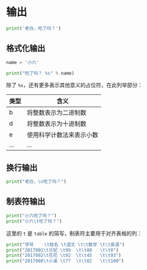 # 输出

<div class="run"></div>

```python
print('老白，吃了吗？')
```

## 格式化输出

<div class="run"></div>

```python
name = '小六'

print("吃了吗？ %s" % name)
```

除了 `%s`，还有更多表示其他意义的占位符，在此列举部分：

| 类型 | 含义                     |
| ---- | ------------------------ |
| b    | 将整数表示为二进制数     |
| d    | 将整数表示为十进制数     |
| e    | 使用科学计数法来表示小数 |
| ...  | ...                      |

## 换行输出

<div class="run"></div>

```python
print("老白，\n吃了吗？")
```

## 制表符输出

<div class="run"></div>

```python
print("小六吃了吗？")
print("小六\t吃了吗？")
```

这里的 `t` 是 `table` 的简写，制表符主要用于对齐表格的列：

<div class="run"></div>

```python
print("学号    \t姓名 \t语文 \t\t数学 \t\t英语")
print("2017001\t兰妃 \t99  \t\t88   \t\t0")
print("2017002\t花花 \t92  \t\t45   \t\t93")
print("2017008\t小溪 \t77  \t\t82   \t\t100")
```
